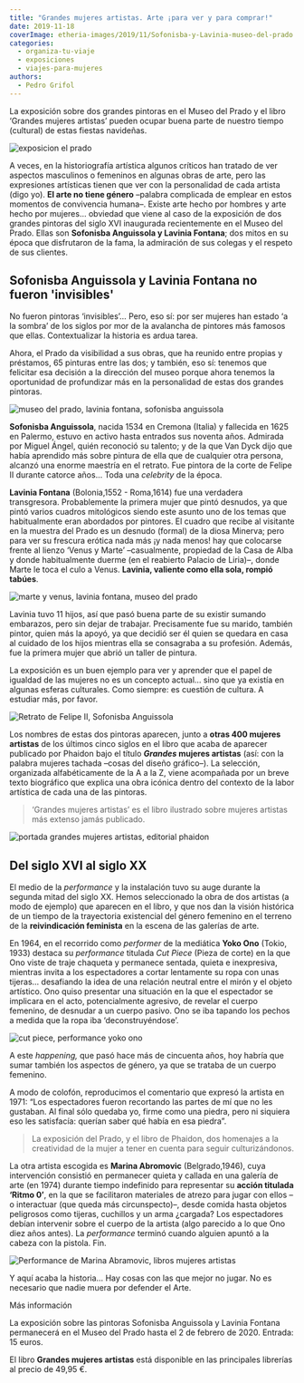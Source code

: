 ```yaml
---
title: "Grandes mujeres artistas. Arte ¡para ver y para comprar!"
date: 2019-11-18
coverImage: etheria-images/2019/11/Sofonisba-y-Lavinia-museo-del-prado.jpg
categories: 
  - organiza-tu-viaje
  - exposiciones
  - viajes-para-mujeres
authors: 
  - Pedro Grifol
---
```


La exposición sobre dos grandes pintoras en el Museo del Prado y el libro ‘Grandes 
mujeres artistas’ pueden ocupar buena parte de nuestro tiempo (cultural) de estas 
fiestas navideñas. 

![exposicion el prado](etheria-images/2019/11/Sofonisba-y-Lavinia-museo-del-prado-900x569.jpg "'Historia de dos pintoras: Sofonisba Anguissola y Lavinia Fontana', en el museo del Prado.")

A veces, en la historiografía artística algunos críticos han tratado de ver aspectos 
masculinos o femeninos en algunas obras de arte, pero las expresiones artísticas tienen 
que ver con la personalidad de cada artista (digo yo). **El arte no tiene género** 
–palabra complicada de emplear en estos momentos de convivencia humana–. Existe arte 
hecho por hombres y arte hecho por mujeres… obviedad que viene al caso de la exposición 
de dos grandes pintoras del siglo XVI inaugurada recientemente en el Museo del Prado. 
Ellas son **Sofonisba Anguissola y Lavinia Fontana**; dos mitos en su época que 
disfrutaron de la fama, la admiración de sus colegas y el respeto de sus clientes. 

## Sofonisba Anguissola y Lavinia Fontana no fueron 'invisibles'

No fueron pintoras ‘invisibles’… Pero, eso sí: por ser mujeres han estado ‘a la sombra’ 
de los siglos por mor de la avalancha de pintores más famosos que ellas. Contextualizar 
la historia es ardua tarea. 

Ahora, el Prado da visibilidad a sus obras, que ha reunido entre propias y préstamos, 65 
pinturas entre las dos; y también, eso sí: tenemos que felicitar esa decisión a la 
dirección del museo porque ahora tenemos la oportunidad de profundizar más en la 
personalidad de estas dos grandes pintoras. 

![museo del prado, lavinia fontana, sofonisba anguissola](etheria-images/2019/11/museo-prado-Lavinia-Fontana-sofonisba-Anguissola-900x502.jpg "'Autorretrato tocando la espineta', de Lavinia Fontana, y 'Autorretrato ante el caballete', de Sofonisba Anguissola.")

**Sofonisba Anguissola**, nacida 1534 en Cremona (Italia) y fallecida en 1625 en 
Palermo, estuvo en activo hasta entrados sus noventa años. Admirada por Miguel Ángel, 
quién reconoció su talento; y de la que Van Dyck dijo que había aprendido más sobre 
pintura de ella que de cualquier otra persona, alcanzó una enorme maestría en el 
retrato. Fue pintora de la corte de Felipe II durante catorce años… Toda una _celebrity_ 
de la época. 

**Lavinia Fontana** (Bolonia,1552 - Roma,1614) fue una verdadera transgresora. 
Probablemente la primera mujer que pintó desnudos, ya que pintó varios cuadros 
mitológicos siendo este asunto uno de los temas que habitualmente eran abordados por 
pintores. El cuadro que recibe al visitante en la muestra del Prado es un desnudo 
(formal) de la diosa Minerva; pero para ver su frescura erótica nada más ¡y nada menos! 
hay que colocarse frente al lienzo ‘Venus y Marte’ –casualmente, propiedad de la Casa de 
Alba y donde habitualmente duerme (en el reabierto Palacio de Liria)–, donde Marte le 
toca el culo a Venus. **Lavinia, valiente como ella sola, rompió tabúes**. 

![marte y venus, lavinia fontana, museo del prado](etheria-images/2019/11/museo-prado-marte-y-venus-Lavinia-Fontana.jpg "'Marte y Venus'(1595), de Lavinia Fontana.")

Lavinia tuvo 11 hijos, así que pasó buena parte de su existir sumando embarazos, pero 
sin dejar de trabajar. Precisamente fue su marido, también pintor, quien más la apoyó, 
ya que decidió ser él quien se quedara en casa al cuidado de los hijos mientras ella se 
consagraba a su profesión. Además, fue la primera mujer que abrió un taller de pintura. 

La exposición es un buen ejemplo para ver y aprender que el papel de igualdad de las 
mujeres no es un concepto actual… sino que ya existía en algunas esferas culturales. 
Como siempre: es cuestión de cultura. A estudiar más, por favor. 

![Retrato de Felipe II, Sofonisba Anguissola](etheria-images/2019/11/felipe-II-miverva-lavinia-fontana-900x597.jpg "Retrato de Felipe II (1565), de Sofonisba Anguissola, y 'Minerva vistiéndose' (1613), de Lavinia Fontana.")

Los nombres de estas dos pintoras aparecen, junto a **otras 400 mujeres artistas** de 
los últimos cinco siglos en el libro que acaba de aparecer publicado por Phaidon bajo el 
título **_Grandes_ mujeres artistas** (así: con la palabra mujeres tachada –cosas del 
diseño gráfico–). La selección, organizada alfabéticamente de la A a la Z, viene 
acompañada por un breve texto biográfico que explica una obra icónica dentro del 
contexto de la labor artística de cada una de las pintoras. 

> ‘Grandes mujeres artistas’ es el libro ilustrado sobre mujeres artistas más extenso 
> jamás publicado. 

![portada grandes mujeres artistas, editorial phaidon](etheria-images/2019/11/Portada-libro-grandes-mujeres-artistas-900x660.jpg "Portada 'Grandes mujeres artistas'.")

## Del siglo XVI al siglo XX

El medio de la _performance_ y la instalación tuvo su auge durante la segunda mitad del 
siglo XX. Hemos seleccionado la obra de dos artistas (a modo de ejemplo) que aparecen en 
el libro, y que nos dan la visión histórica de un tiempo de la trayectoria existencial 
del género femenino en el terreno de la **reivindicación feminista** en la escena de las 
galerías de arte. 

En 1964, en el recorrido como _performer_ de la mediática **Yoko Ono** (Tokio, 1933) 
destaca su _performance_ titulada _Cut Piece_ (Pieza de corte) en la que Ono viste de 
traje chaqueta y permanece sentada, quieta e inexpresiva, mientras invita a los 
espectadores a cortar lentamente su ropa con unas tijeras… desafiando la idea de una 
relación neutral entre el mirón y el objeto artístico. Ono quiso presentar una situación 
en la que el espectador se implicara en el acto, potencialmente agresivo, de revelar el 
cuerpo femenino, de desnudar a un cuerpo pasivo. Ono se iba tapando los pechos a medida 
que la ropa iba ‘deconstruyéndose’. 

![cut piece, performance yoko ono](etheria-images/2019/11/Cut-Piece-Performance-de-Yoko-Ono-900x658.jpg "'Cut Piece' (1964). Performance de Yoko Ono.")

A este _happening,_ que pasó hace más de cincuenta años, hoy habría que sumar también 
los aspectos de género, ya que se trataba de un cuerpo femenino. 

A modo de colofón, reproducimos el comentario que expresó la artista en 1971: “Los 
espectadores fueron recortando las partes de mí que no les gustaban. Al final sólo 
quedaba yo, firme como una piedra, pero ni siquiera eso les satisfacía: querían saber 
qué había en esa piedra”. 

> La exposición del Prado, y el libro de Phaidon, dos homenajes a la creatividad de la 
> mujer a tener en cuenta para seguir culturizándonos. 

La otra artista escogida es **Marina Abromovic** (Belgrado,1946), cuya intervención 
consistió en permanecer quieta y callada en una galería de arte (en 1974) durante tiempo 
indefinido para representar su **acción titulada ‘Ritmo 0’**, en la que se facilitaron 
materiales de atrezo para jugar con ellos –o interactuar (que queda más circunspecto)–, 
desde comida hasta objetos peligrosos como tijeras, cuchillos y un arma ¿cargada? Los 
espectadores debían intervenir sobre el cuerpo de la artista (algo parecido a lo que Ono 
diez años antes). La _performance_ terminó cuando alguien apuntó a la cabeza con la 
pistola. Fin. 

![Performance de Marina Abramovic, libros mujeres artistas](etheria-images/2019/11/Rhythm-0-libro-mujeres-artista.jpg "'Rhythm 0' (1974). Performance de Marina Abramovic.")

Y aquí acaba la historia… Hay cosas con las que mejor no jugar. No es necesario que 
nadie muera por defender el Arte. 

Más información 

La exposición sobre las pintoras Sofonisba Anguissola y Lavinia Fontana permanecerá en 
el Museo del Prado hasta el 2 de febrero de 2020. Entrada: 15 euros. 

El libro **Grandes mujeres artistas** está disponible en las principales librerías al 
precio de 49,95 €.
